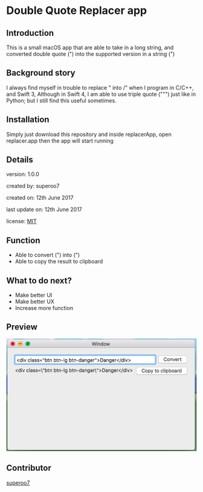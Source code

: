 # Double Quote Replacer app
## Introduction
This is a small macOS app that are able to take in a long string, and converted double quote (") into the supported version in a string (\")

## Background story
I always find myself in trouble to replace " into /" when I program in C/C++, and Swift 3,
Although in Swift 4, I am able to use triple quote (""") just like in Python; but I still find this useful sometimes.

## Installation
Simply just download this repository and inside replacerApp, open replacer.app then the app will start running

## Details
version: 1.0.0

created by: superoo7

created on: 12th June 2017

last update on: 12th June 2017

license: [MIT](LICENSE.txt)

## Function
* Able to convert (") into (\")
* Able to copy the result to clipboard

## What to do next?
* Make better UI
* Make better UX
* Increase more function

## Preview
![preview app](Preview.png)

## Contributor
[superoo7](http://github.com/superoo7)


